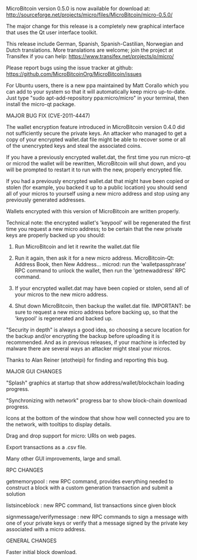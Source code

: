 MicroBitcoin version 0.5.0 is now available for download at:
http://sourceforge.net/projects/micro/files/MicroBitcoin/micro-0.5.0/

The major change for this release is a completely new graphical interface that uses the Qt user interface toolkit.

This release include German, Spanish, Spanish-Castilian, Norwegian and Dutch translations. More translations are welcome; join the project at Transifex if you can help:
https://www.transifex.net/projects/p/micro/

Please report bugs using the issue tracker at github:
https://github.com/MicroBitcoinOrg/MicroBitcoin/issues

For Ubuntu users, there is a new ppa maintained by Matt Corallo which you can add to your system so that it will automatically keep micro up-to-date.  Just type "sudo apt-add-repository ppa:micro/micro" in your terminal, then install the micro-qt package.

MAJOR BUG FIX  (CVE-2011-4447)

The wallet encryption feature introduced in MicroBitcoin version 0.4.0 did not sufficiently secure the private keys. An attacker who
managed to get a copy of your encrypted wallet.dat file might be able to recover some or all of the unencrypted keys and steal the
associated coins.

If you have a previously encrypted wallet.dat, the first time you run micro-qt or microd the wallet will be rewritten, MicroBitcoin will
shut down, and you will be prompted to restart it to run with the new, properly encrypted file.

If you had a previously encrypted wallet.dat that might have been copied or stolen (for example, you backed it up to a public
location) you should send all of your micros to yourself using a new micro address and stop using any previously generated addresses.

Wallets encrypted with this version of MicroBitcoin are written properly.

Technical note: the encrypted wallet's 'keypool' will be regenerated the first time you request a new micro address; to be certain that the
new private keys are properly backed up you should:

1. Run MicroBitcoin and let it rewrite the wallet.dat file

2. Run it again, then ask it for a new micro address.
MicroBitcoin-Qt: Address Book, then New Address...
microd: run the 'walletpassphrase' RPC command to unlock the wallet,  then run the 'getnewaddress' RPC command.

3. If your encrypted wallet.dat may have been copied or stolen, send  all of your micros to the new micro address.

4. Shut down MicroBitcoin, then backup the wallet.dat file.
IMPORTANT: be sure to request a new micro address before backing up, so that the 'keypool' is regenerated and backed up.

"Security in depth" is always a good idea, so choosing a secure location for the backup and/or encrypting the backup before uploading it is recommended. And as in previous releases, if your machine is infected by malware there are several ways an attacker might steal your micros.

Thanks to Alan Reiner (etotheipi) for finding and reporting this bug.

MAJOR GUI CHANGES

"Splash" graphics at startup that show address/wallet/blockchain loading progress.

"Synchronizing with network" progress bar to show block-chain download progress.

Icons at the bottom of the window that show how well connected you are to the network, with tooltips to display details.

Drag and drop support for micro: URIs on web pages.

Export transactions as a .csv file.

Many other GUI improvements, large and small.

RPC CHANGES

getmemorypool : new RPC command, provides everything needed to construct a block with a custom generation transaction and submit a solution

listsinceblock : new RPC command, list transactions since given block

signmessage/verifymessage : new RPC commands to sign a message with one of your private keys or verify that a message signed by the private key associated with a micro address.

GENERAL CHANGES

Faster initial block download.

